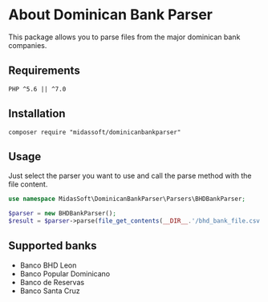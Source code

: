 # About Dominican Bank Parser

This package allows you to parse files from the major dominican bank companies.

## Requirements

```
PHP ^5.6 || ^7.0
```

## Installation

```
composer require "midassoft/dominicanbankparser"
```

## Usage

Just select the parser you want to use and call the parse method with the file content.

```php
use namespace MidasSoft\DominicanBankParser\Parsers\BHDBankParser;

$parser = new BHDBankParser();
$result = $parser->parse(file_get_contents(__DIR__.'/bhd_bank_file.csv'));
```

## Supported banks

- Banco BHD Leon
- Banco Popular Dominicano
- Banco de Reservas
- Banco Santa Cruz